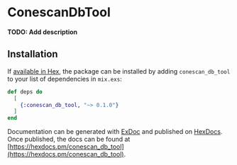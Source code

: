 # ConescanDbTool

**TODO: Add description**

## Installation

If [available in Hex](https://hex.pm/docs/publish), the package can be installed
by adding `conescan_db_tool` to your list of dependencies in `mix.exs`:

```elixir
def deps do
  [
    {:conescan_db_tool, "~> 0.1.0"}
  ]
end
```

Documentation can be generated with [ExDoc](https://github.com/elixir-lang/ex_doc)
and published on [HexDocs](https://hexdocs.pm). Once published, the docs can
be found at [https://hexdocs.pm/conescan_db_tool](https://hexdocs.pm/conescan_db_tool).

